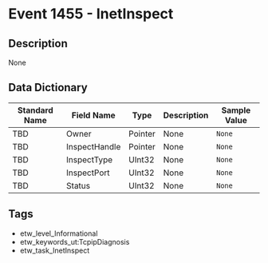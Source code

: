 # Event 1455 - InetInspect

## Description
None

## Data Dictionary
|Standard Name|Field Name|Type|Description|Sample Value|
|---|---|---|---|---|
|TBD|Owner|Pointer|None|`None`|
|TBD|InspectHandle|Pointer|None|`None`|
|TBD|InspectType|UInt32|None|`None`|
|TBD|InspectPort|UInt32|None|`None`|
|TBD|Status|UInt32|None|`None`|

## Tags
* etw_level_Informational
* etw_keywords_ut:TcpipDiagnosis
* etw_task_InetInspect